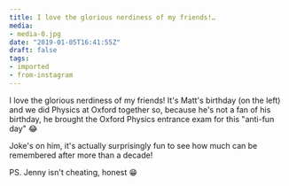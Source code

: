 ```yaml
---
title: I love the glorious nerdiness of my friends!…
media:
- media-0.jpg
date: "2019-01-05T16:41:55Z"
draft: false
tags:
- imported
- from-instagram
---
```

I love the glorious nerdiness of my friends\! It's Matt's birthday \(on the left\) and we did Physics at Oxford together so, because he's not a fan of his birthday, he brought the Oxford Physics entrance exam for this "anti-fun day" 😂

Joke's on him, it's actually surprisingly fun to see how much can be remembered after more than a decade\!



PS. Jenny isn't cheating, honest 😁
